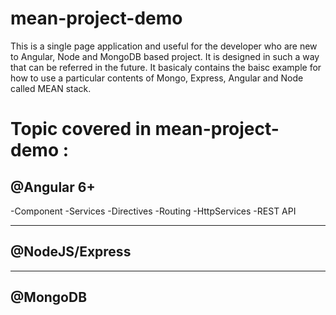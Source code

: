 # mean-project-demo
This is a single page application and useful for the developer who are new to Angular, Node and MongoDB based project. It is designed in such a way that can be referred in the future. It basicaly contains the baisc example for how to use a particular contents of Mongo, Express, Angular and Node called MEAN stack.

# Topic covered in mean-project-demo :

@Angular 6+
------------------
-Component
-Services
-Directives
-Routing
-HttpServices
-REST API


------------------
@NodeJS/Express
------------------

------------------
@MongoDB
------------------
